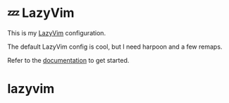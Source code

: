 
# 💤 LazyVim

This is my [LazyVim](https://github.com/LazyVim/LazyVim) configuration.

The default LazyVim config is cool, but I need harpoon and a few remaps.

Refer to the [documentation](https://lazyvim.github.io/installation) to get started.

# lazyvim
